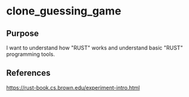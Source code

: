 # clone_guessing_game
## Purpose
I want to understand how "RUST" works and understand basic "RUST" programming tools.
## References
https://rust-book.cs.brown.edu/experiment-intro.html
